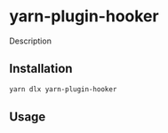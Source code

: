 # yarn-plugin-hooker

Description

## Installation
```bash
yarn dlx yarn-plugin-hooker
```

## Usage
